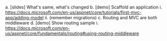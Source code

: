 a. [slides] What's same, what's changed
b. [demo] Scaffold an application
	i. https://docs.microsoft.com/en-us/aspnet/core/tutorials/first-mvc-app/adding-model
	ii. (remember migrations)
c. Routing and MVC are both middleware
d. [demo] Show routing sample
  i. https://docs.microsoft.com/en-us/aspnet/core/fundamentals/routing#using-routing-middleware
